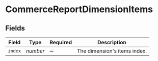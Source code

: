 # CommerceReportDimensionItems


## Fields

| Field                        | Type                         | Required                     | Description                  |
| ---------------------------- | ---------------------------- | ---------------------------- | ---------------------------- |
| `index`                      | *number*                     | :heavy_minus_sign:           | The dimension's items index. |